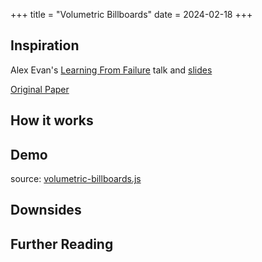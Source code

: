 +++
title = "Volumetric Billboards"
date = 2024-02-18
+++

## Inspiration

Alex Evan's [Learning From Failure](https://www.youtube.com/watch?v=u9KNtnCZDMI) talk and [slides](http://media.lolrus.mediamolecule.com/AlexEvans_SIGGRAPH-2015.pdf)

[Original Paper](https://hal.inria.fr/inria-00402067)

## How it works


## Demo

<section id="volumetric-billboards-content" class="has-webgpu">
  <section class="controls">
  </section>
  <section class="center-align">
    <canvas width="1024" height="1024"></canvas>
  </section>
  <script src="volumetric-billboards.js" type="module"></script>
  <p>
    source: <a href="volumetric-billboards.js" target="_blank">volumetric-billboards.js</a>
  </p>
</section>

## Downsides

## Further Reading
